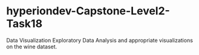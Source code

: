 # hyperiondev-Capstone-Level2-Task18
Data Visualization
Exploratory Data Analysis and appropriate visualizations on the wine dataset.
